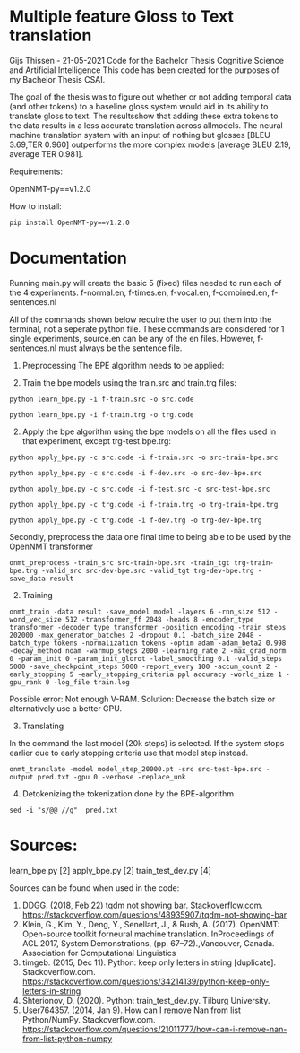 # Multiple feature Gloss to Text translation 
Gijs Thissen - 21-05-2021
Code for the Bachelor Thesis Cognitive Science and Artificial Intelligence
This code has been created for the purposes of my Bachelor Thesis CSAI.

The goal of the thesis was to figure out whether or not adding temporal data (and other tokens) to a baseline gloss system would aid in its ability to translate gloss to text.
The resultsshow that adding these extra tokens to the data results in a less accurate translation across allmodels. The neural machine translation system with an input of nothing but glosses [BLEU 3.69,TER 0.960] outperforms the more complex models [average BLEU 2.19, average TER 0.981].


Requirements:

OpenNMT-py==v1.2.0

How to install:
```
pip install OpenNMT-py==v1.2.0
```

# Documentation

Running main.py will create the basic 5 (fixed) files needed to run each of the 4 experiments.
f-normal.en, f-times.en, f-vocal.en, f-combined.en, f-sentences.nl

All of the commands shown below require the user to put them into the terminal, not a seperate python file.
These commands are considered for 1 single experiments, source.en can be any of the en files. However, f-sentences.nl must always be the sentence file.

1. Preprocessing
The BPE algorithm needs to be applied:

1. Train the bpe models using the train.src and train.trg files:
```
python learn_bpe.py -i f-train.src -o src.code

python learn_bpe.py -i f-train.trg -o trg.code
```
2. Apply the bpe algorithm using the bpe models on all the files used in that experiment, except trg-test.bpe.trg:
```
python apply_bpe.py -c src.code -i f-train.src -o src-train-bpe.src

python apply_bpe.py -c src.code -i f-dev.src -o src-dev-bpe.src

python apply_bpe.py -c src.code -i f-test.src -o src-test-bpe.src

python apply_bpe.py -c trg.code -i f-train.trg -o trg-train-bpe.trg

python apply_bpe.py -c trg.code -i f-dev.trg -o trg-dev-bpe.trg
```

Secondly, preprocess the data one final time to being able to be used by the OpenNMT transformer
```
onmt_preprocess -train_src src-train-bpe.src -train_tgt trg-train-bpe.trg -valid_src src-dev-bpe.src -valid_tgt trg-dev-bpe.trg -save_data result
```
2. Training
```
onmt_train -data result -save_model model -layers 6 -rnn_size 512 -word_vec_size 512 -transformer_ff 2048 -heads 8 -encoder_type transformer -decoder_type transformer -position_encoding -train_steps 202000 -max_generator_batches 2 -dropout 0.1 -batch_size 2048 -batch_type tokens -normalization tokens -optim adam -adam_beta2 0.998 -decay_method noam -warmup_steps 2000 -learning_rate 2 -max_grad_norm 0 -param_init 0 -param_init_glorot -label_smoothing 0.1 -valid_steps 5000 -save_checkpoint_steps 5000 -report_every 100 -accum_count 2 -early_stopping 5 -early_stopping_criteria ppl accuracy -world_size 1 -gpu_rank 0 -log_file train.log
```

Possible error: Not enough V-RAM.
Solution: Decrease the batch size or alternatively use a better GPU.

3. Translating

In the command the last model (20k steps) is selected. If the system stops earlier due to early stopping criteria use that model step instead.
```
onmt_translate -model model_step_20000.pt -src src-test-bpe.src -output pred.txt -gpu 0 -verbose -replace_unk
```
4. Detokenizing the tokenization done by the BPE-algorithm
```
sed -i "s/@@ //g"  pred.txt
```
# Sources:

learn_bpe.py [2]
apply_bpe.py [2]
train_test_dev.py [4]


Sources can be found when used in the code:

1. DDGG. (2018, Feb 22) tqdm not showing bar. Stackoverflow.com. https://stackoverflow.com/questions/48935907/tqdm-not-showing-bar
2. Klein, G., Kim, Y., Deng, Y., Senellart, J., & Rush, A. (2017). OpenNMT: Open-source toolkit forneural machine translation. InProceedings of ACL 2017, System Demonstrations, (pp. 67–72).,Vancouver, Canada. Association for Computational Linguistics
3. timgeb. (2015, Dec 11). Python: keep only letters in string [duplicate]. Stackoverflow.com. https://stackoverflow.com/questions/34214139/python-keep-only-letters-in-string
4. Shterionov, D. (2020). Python: train_test_dev.py. Tilburg University.
5. User764357. (2014, Jan 9). How can I remove Nan from list Python/NumPy. Stackoverflow.com. https://stackoverflow.com/questions/21011777/how-can-i-remove-nan-from-list-python-numpy
